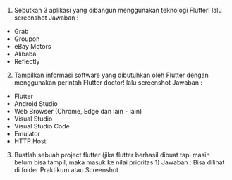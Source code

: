1. Sebutkan 3 aplikasi yang dibangun menggunakan teknologi Flutter! lalu screenshot
Jawaban : 
- Grab
- Groupon
- eBay Motors
- Alibaba
- Reflectly

2. Tampilkan informasi software yang dibutuhkan oleh Flutter dengan menggunakan perintah Flutter doctor! lalu screenshot
Jawaban : 
- Flutter
- Android Studio
- Web Browser (Chrome, Edge dan lain - lain)
- Visual Studio
- Visual Studio Code
- Emulator
- HTTP Host

3. Buatlah sebuah project flutter (jika flutter berhasil dibuat tapi masih belum bisa tampil, maka masuk ke nilai prioritas 1)
Jawaban : 
Bisa dilihat di folder Praktikum atau Screenshot